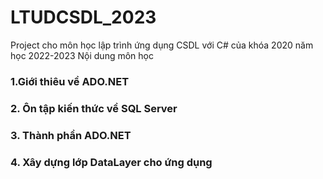 # LTUDCSDL_2023
Project cho môn học lập trình ứng dụng CSDL với C# của khóa 2020 năm học 2022-2023
Nội dung môn học
### 1.Giới thiêu về ADO.NET
### 2. Ôn tập kiến thức về SQL Server
### 3. Thành phần ADO.NET
### 4. Xây dựng lớp DataLayer cho ứng dụng
